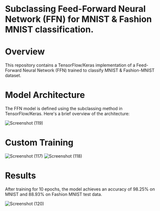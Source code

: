 # Subclassing Feed-Forward Neural Network (FFN) for MNIST & Fashion MNIST classification.

# Overview
This repository contains a TensorFlow/Keras implementation of a Feed-Forward Neural Network (FFN) trained to classify MNIST & Fashion-MNIST dataset.

# Model Architecture
The FFN model is defined using the subclassing method in TensorFlow/Keras. Here's a brief overview of the architecture:

![Screenshot (119)](https://github.com/user-attachments/assets/9f20bf5d-bc32-4f52-a72b-7e1d08bb50f5)


# Custom Training

![Screenshot (117)](https://github.com/user-attachments/assets/ad2698a8-3a67-492a-8365-549289f4e7f3)
![Screenshot (118)](https://github.com/user-attachments/assets/4fc12576-c6a3-4381-8c3d-20ae64a91455)


# Results
After training for 10 epochs, the model achieves an accuracy of 98.25% on MNIST and 88.93% on Fashion MNIST test data.

![Screenshot (120)](https://github.com/user-attachments/assets/9dad4309-c499-4d72-9dfb-976aec6ada5a)
